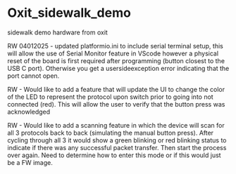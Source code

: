 # Oxit_sidewalk_demo
sidewalk demo hardware from oxit

RW 04012025 - updated platformio.ini to include serial terminal setup, this will allow the use of Serial Monitor feature in VScode however a physical reset of the board is first required after programming (button closest to the USB C port).  Otherwise you get a usersideexception error indicating that the port cannot open.

RW - Would like to add a feature that will update the UI to change the color of the LED to represent the protocol upon switch prior to going into not connected (red).  This will allow the user to verify that the button press was acknowledged

RW - Would like to add a scanning feature in which the device will scan for all 3 protocols back to back (simulating the manual button press).  After cycling through all 3 it would show a green blinking or red blinking status to indicate if there was any successful packet transfer.  Then start the process over again.  Need to determine how to enter this mode or if this would just be a FW image.
